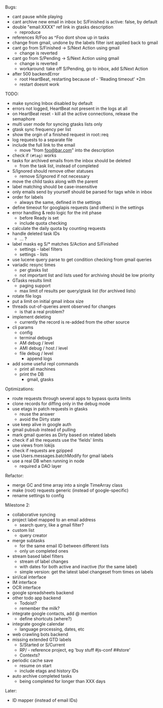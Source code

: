 Bugs:

* cant pause while playing
* cant archive new email in inbox bc S/Finished is active: false, by default
* double "email:XXXX" ref link in gtasks description
  * reproduce
* references R/Foo as ^Foo dont show up in tasks
* change from gmail, undone by the labels filter isnt applied back to gmail
* cant go from S/Finished -> S/Next Action using gmail
  * change is reverted
* cant go from S/Pending -> S/Next Action using gmail
  * change is reverted
  * workaround: take off S/Pending, go to inbox, add S/Next Action
* after 500 backendError
  * root HeartBeat, restarting because of - 'Reading timeout' +2m
  * restart doesnt work

TODO:

* make syncing Inbox disabled by default
* errors not logged, HeartBeat not present in the logs at all
* on HeartBeat reset - kill all the active connections, release the semaphore
* multi user mode for syncing gtasks lists only
* gtask sync frequency per list
* show the orgin of a finished request in root::req
* log requests to a separate file
* include the full link to the email
  * move "from foo@bar.com" into the description
* check if `(#tag)` works
* tasks for archived emails from the inbox should be deleted
  * from the task list, instead of completed
* S/Ignored should remove other statuses
  * remove S/Ignored if not necessary
* move the child tasks along with the parent
* label matching should be case-insensitive
* only emails send by yourself should be parsed for tags while in inbox
* order for labels
  * always the same, defined in the settings
* define timeout for googlapis requests (and others) in the settings
* error handling & redo logic for the init phase
  * before Ready is set
  * include quota checking
* calculate the daily quota by counting requests
* handle deleted task IDs
  * ... ?
* label masks eg S/\* matches S/Action and S/Finished
  * settings - label filters
  * settings - lists
* use lucene query parse to get condition checking from gmail queries
* variadic resync times
  * per gtasks list
  * not important list and lists used for archiving should be low priority
* GTasks results limit
  * paging support
  * max limit of results per query/gtask list (for archived lists)
* rotate file logs
* put a limit on initial gmail inbox size
* threads out-of-queries arent observed for changes
  * is that a real problem?
* implement deleting
  * currently the record is re-added from the other source
* cli params
  * config
  * terminal debugs
  * AM debug / level
  * AMI debug / host / level
  * file debug / level
    * append logs
* add some useful repl commands
  * print all machines
  * print the DB
    * gmail, gtasks

Optimizations:

* route requests through several apps to bypass quota limits
* clone records for diffing only in the debug mode
* use etags in patch requests in gtasks
  * reuse the answer
  * avoid the Dirty state
* use keep alive in google auth
* gmail pubsub instead of pulling
* mark gmail queries as Dirty based on related labels
* check if all the requests use the 'fields' limits
* use views from lokijs
* check if requests are gzipped
* use Users.messages.batchModify for gmail labels
* use a real DB when running in node
  * required a DAO layer

Refactor:

* merge GC and time array into a single TimeArray class
* make (root) requests generic (instead of google-specific)
* rename settings to config

Milestone 2:

* collaborative syncing
* project label mapped to an email address
  * search query, like a gmail filter?
* custom list
  * query creator
* merge subtasks
  * for the same email ID between different lists
  * only un completed ones
* stream based label filters
  * stream of label changes
  * with dates for both active and inactive (for the same label)
  * simple version: get the latest label changeset from times on labels
* siri/ical interface
* IM interface
* OCR interface
* google spreadsheets backend
* other todo app backend
  * Todoist?
  * remember the milk?
* integrate google contacts, add @ mention
  * define shortcuts (where?)
* integrate google calendar
  * language processing, dates, etc
* web crawling bots backend
* missing extended GTD labels
  * S/Started or S/Current
  * RP/ - reference project, eg 'buy stuff #js-conf ##store'
  * Contexts?
* periodic cache save
  * resume on start
  * include etags and history IDs
* auto archive completed tasks
  * being completed for longer than XXX days

Later:

* ID mapper (instead of email IDs)
